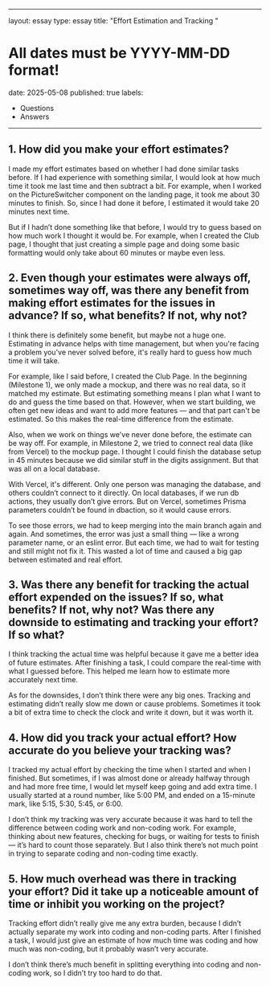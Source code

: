 
---
layout: essay
type: essay
title: "Effort Estimation and Tracking "
# All dates must be YYYY-MM-DD format!
date: 2025-05-08
published: true
labels:
  - Questions
  - Answers
---

## 1. How did you make your effort estimates?

I made my effort estimates based on whether I had done similar tasks before. If I had experience with something similar, I would look at how much time it took me last time and then subtract a bit. For example, when I worked on the PictureSwitcher component on the landing page, it took me about 30 minutes to finish. So, since I had done it before, I estimated it would take 20 minutes next time.

But if I hadn’t done something like that before, I would try to guess based on how much work I thought it would be. For example, when I created the Club page, I thought that just creating a simple page and doing some basic formatting would only take about 60 minutes or maybe even less.

## 2. Even though your estimates were always off, sometimes way off, was there any benefit from making effort estimates for the issues in advance? If so, what benefits? If not, why not?

I think there is definitely some benefit, but maybe not a huge one. Estimating in advance helps with time management, but when you're facing a problem you've never solved before, it's really hard to guess how much time it will take.

For example, like I said before, I created the Club Page. In the beginning (Milestone 1), we only made a mockup, and there was no real data, so it matched my estimate. But estimating something means I plan what I want to do and guess the time based on that. However, when we start building, we often get new ideas and want to add more features — and that part can't be estimated. So this makes the real-time difference from the estimate.

Also, when we work on things we've never done before, the estimate can be way off. For example, in Milestone 2, we tried to connect real data (like from Vercel) to the mockup page. I thought I could finish the database setup in 45 minutes because we did similar stuff in the digits assignment. But that was all on a local database.

With Vercel, it's different. Only one person was managing the database, and others couldn’t connect to it directly. On local databases, if we run db actions, they usually don’t give errors. But on Vercel, sometimes Prisma parameters couldn’t be found in dbaction, so it would cause errors.

To see those errors, we had to keep merging into the main branch again and again. And sometimes, the error was just a small thing — like a wrong parameter name, or an eslint error. But each time, we had to wait for testing and still might not fix it. This wasted a lot of time and caused a big gap between estimated and real effort.

## 3. Was there any benefit for tracking the actual effort expended on the issues? If so, what benefits? If not, why not? Was there any downside to estimating and tracking your effort? If so what?

I think tracking the actual time was helpful because it gave me a better idea of future estimates. After finishing a task, I could compare the real-time with what I guessed before. This helped me learn how to estimate more accurately next time.

As for the downsides, I don’t think there were any big ones. Tracking and estimating didn’t really slow me down or cause problems. Sometimes it took a bit of extra time to check the clock and write it down, but it was worth it.
## 4. How did you track your actual effort? How accurate do you believe your tracking was?
I tracked my actual effort by checking the time when I started and when I finished. But sometimes, if I was almost done or already halfway through and had more free time, I would let myself keep going and add extra time. I usually started at a round number, like 5:00 PM, and ended on a 15-minute mark, like 5:15, 5:30, 5:45, or 6:00.

I don’t think my tracking was very accurate because it was hard to tell the difference between coding work and non-coding work. For example, thinking about new features, checking for bugs, or waiting for tests to finish — it’s hard to count those separately. But I also think there’s not much point in trying to separate coding and non-coding time exactly.
## 5. How much overhead was there in tracking your effort? Did it take up a noticeable amount of time or inhibit you working on the project?
Tracking effort didn’t really give me any extra burden, because I didn’t actually separate my work into coding and non-coding parts. After I finished a task, I would just give an estimate of how much time was coding and how much was non-coding, but it probably wasn’t very accurate.

I don’t think there’s much benefit in splitting everything into coding and non-coding work, so I didn’t try too hard to do that.

